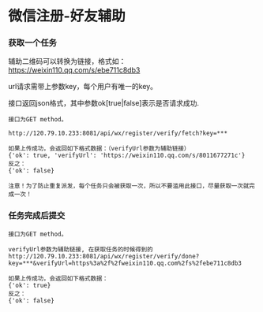 # 微信注册-好友辅助

### 获取一个任务

辅助二维码可以转换为链接，格式如： https://weixin110.qq.com/s/ebe711c8db3

url请求需带上参数key，每个用户有唯一的key。

接口返回json格式，其中参数ok[true|false]表示是否请求成功.


```
接口为GET method。

http://120.79.10.233:8081/api/wx/register/verify/fetch?key=***

如果上传成功，会返回如下格式数据：（verifyUrl参数为辅助链接）
{'ok': true, 'verifyUrl': 'https://weixin110.qq.com/s/8011677271c'}
反之：
{'ok': false}

注意！为了防止重复派发，每个任务只会被获取一次，所以不要滥用此接口，尽量获取一次就完成一次！
```

### 任务完成后提交

```
接口为GET method。

verifyUrl参数为辅助链接, 在获取任务的时候得到的
http://120.79.10.233:8081/api/wx/register/verify/done?key=***&verifyUrl=https%3a%2f%2fweixin110.qq.com%2fs%2febe711c8db3

如果上传成功，会返回如下格式数据：
{'ok': true}
反之：
{'ok': false}
```


